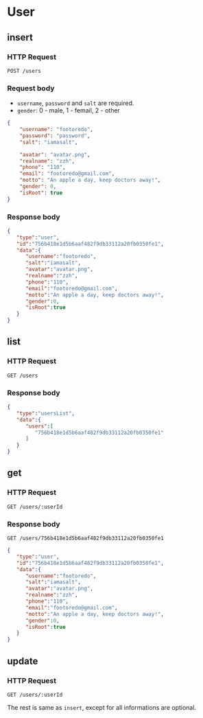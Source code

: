 # User

## insert

### HTTP Request

```
POST /users
```

### Request body

- `username`, `password` and `salt` are required.
- `gender`: 0 - male, 1 - femail, 2 - other

```json
{
    "username": "footoredo",
    "password": "password",
    "salt": "iamasalt",

    "avatar": "avatar.png",
    "realname": "zzh",
    "phone": "110",
    "email": "footoredo@gmail.com",
    "motto": "An apple a day, keep doctors away!",
    "gender": 0,
    "isRoot": true
}
```

### Response body

```json
{
   "type":"user",
   "id":"756b418e1d5b6aaf482f9db33112a20fb0350fe1",
   "data":{
      "username":"footoredo",
      "salt":"iamasalt",
      "avatar":"avatar.png",
      "realname":"zzh",
      "phone":"110",
      "email":"footoredo@gmail.com",
      "motto":"An apple a day, keep doctors away!",
      "gender":0,
      "isRoot":true
   }
}
```

## list

### HTTP Request

```
GET /users
```

### Response body
```json
{
   "type":"usersList",
   "data":{
      "users":[
         "756b418e1d5b6aaf482f9db33112a20fb0350fe1"
      ]
   }
}
```

## get

### HTTP Request

```
GET /users/:userId
```

### Response body
```
GET /users/756b418e1d5b6aaf482f9db33112a20fb0350fe1
```
```json
{
   "type":"user",
   "id":"756b418e1d5b6aaf482f9db33112a20fb0350fe1",
   "data":{
      "username":"footoredo",
      "salt":"iamasalt",
      "avatar":"avatar.png",
      "realname":"zzh",
      "phone":"110",
      "email":"footoredo@gmail.com",
      "motto":"An apple a day, keep doctors away!",
      "gender":0,
      "isRoot":true
   }
}
```

## update

### HTTP Request

```
GET /users/:userId
```

The rest is same as `insert`, except for all informations are optional.
